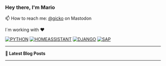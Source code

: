 ### Hey there, I'm Mario

📫 How to reach me: [@gicko](https://mastodon.online/@gicko) on Mastodon

I´m working with ❤️

[![PYTHON](https://img.shields.io/badge/Python-FFD43B?style=for-the-badge&logo=python&logoColor=blue)](https://www.python.org/) [![HOMEASSISTANT](https://img.shields.io/badge/Home%20Assistant-18BCF2?style=for-the-badge&logo=Home%20Assistant&logoColor=white)](https://www.home-assistant.io) [![DJANGO](https://img.shields.io/badge/Django-092E20?style=for-the-badge&logo=django&logoColor=green)](https://www.djangoproject.com) [![SAP](https://img.shields.io/badge/SAP-0FAAFF?style=for-the-badge&logo=sap&logoColor=white)](https://www.sap.com)

-------

**📝 Latest Blog Posts**

<!-- BLOG-POST-LIST:START -->
<!-- BLOG-POST-LIST:END -->

-------
